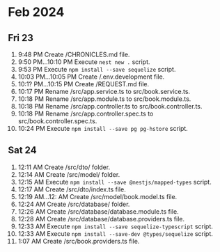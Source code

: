 # Feb 2024

## Fri 23
1.  9:48 PM Create /CHRONICLES.md file.
1.  9:50 PM...10:10 PM Execute `nest new .` script.
1.  9:53 PM Execute `npm install --save sequelize` script.
1. 10:03 PM...10:05 PM Create /.env.development file.
1. 10:1? PM...10:15 PM Create /REQUEST.md file.
1. 10:17 PM Rename /src/app.service.ts to src/book.service.ts.
1. 10:18 PM Rename /src/app.module.ts to src/book.module.ts.
1. 10:18 PM Rename /src/app.controller.ts to src/book.controller.ts.
1. 10:18 PM Rename /src/app.controller.spec.ts to src/book.controller.spec.ts.
1. 10:24 PM Execute `npm install --save pg pg-hstore` script.

## Sat 24
1. 12:11 AM Create /src/dto/ folder.
1. 12:14 AM Create /src/model/ folder.
1. 12:15 AM Execute `npm install --save @nestjs/mapped-types` script.
1. 12:17 AM Create /src/dto/index.ts file.
1. 12:19 AM...12: AM Create /src/model/book.model.ts file.
1. 12:24 AM Create /src/database/ folder.
1. 12:26 AM Create /src/database/database.module.ts file.
1. 12:28 AM Create /src/database/database.providers.ts file.
1. 12:33 AM Execute `npm install --save sequelize-typescript` script.
1. 12:33 AM Execute `npm install --save-dev @types/sequelize` script.
1.  1:07 AM Create /src/book.providers.ts file.
